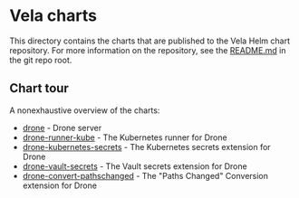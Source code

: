 # Vela charts

This directory contains the charts that are published to the Vela Helm chart repository. For more information on the repository, see the [README.md](../README.md) in the git repo root.

## Chart tour

A nonexhaustive overview of the charts:

* [drone](drone/README.md) - Drone server
* [drone-runner-kube](drone-runner-kube/README.md) - The Kubernetes runner for Drone
* [drone-kubernetes-secrets](drone-kubernetes-secrets/README.md) - The Kubernetes secrets extension for Drone
* [drone-vault-secrets](drone-vault-secrets/README.md) - The Vault secrets extension for Drone
* [drone-convert-pathschanged](drone-convert-pathschanged/README.md) - The "Paths Changed" Conversion extension for Drone
